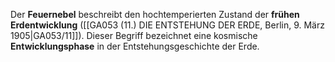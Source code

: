 
Der **Feuernebel** beschreibt den hochtemperierten Zustand der **frühen Erdentwicklung** ([[GA053 (11.) DIE ENTSTEHUNG DER ERDE, Berlin, 9. März 1905|GA053/11]]). Dieser Begriff bezeichnet eine kosmische **Entwicklungsphase** in der Entstehungsgeschichte der Erde.
